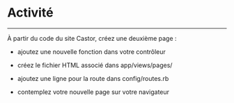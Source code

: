 # Activité
------------


À partir du code du site Castor, créez une deuxième page :

* ajoutez une nouvelle fonction dans votre contrôleur

* créez le fichier HTML associé dans app/views/pages/

* ajoutez une ligne pour la route dans config/routes.rb

* contemplez votre nouvelle page sur votre navigateur